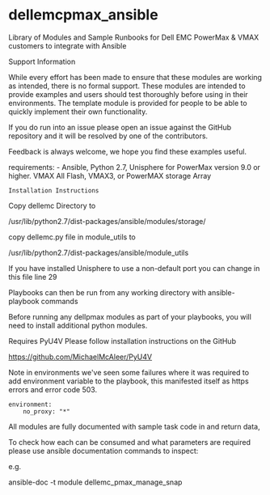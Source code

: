 # dellemcpmax_ansible
Library of Modules and Sample Runbooks for Dell EMC PowerMax &amp; VMAX customers to integrate with Ansible

Support Information

While every effort has been made to ensure that these modules are working as
 intended, there is no formal support.  These modules are intended to 
 provide examples and users should test thoroughly before using in their 
 environments.  The template module is provided for people to be able to 
 quickly implement their own functionality.
 
 If you do run into an issue please open an issue against the GitHub 
 repository and it will be resolved by one of the contributors.
 
 Feedback is always welcome, we hope you find these examples useful. 

requirements:
    - Ansible, Python 2.7, Unisphere for PowerMax version 9.0 or higher. 
    VMAX All Flash, VMAX3, or PowerMAX storage Array
    
    Installation Instructions

Copy dellemc Directory to 

/usr/lib/python2.7/dist-packages/ansible/modules/storage/

copy dellemc.py file in module_utils to 

/usr/lib/python2.7/dist-packages/ansible/module_utils

If you have installed Unisphere to use a non-default port you can change in this file line 29

Playbooks can then be run from any working directory with ansible-playbook commands

Before running any dellpmax modules as part of your playbooks, you will need to install additional python modules.

Requires PyU4V Please follow installation instructions on the GitHub

https://github.com/MichaelMcAleer/PyU4V

Note in environments we've seen some failures where it was required to add environment variable to the playbook, this manifested itself as https errors and error code 503.

    environment:
        no_proxy: "*"


All modules are fully documented with sample task code in and return data, 

To check how each can be consumed and what parameters are required please 
use ansible documentation commands to inspect:

e.g.

ansible-doc -t module dellemc_pmax_manage_snap
